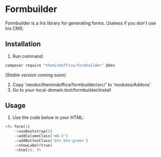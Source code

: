 # Formbuilder

Formbuilder is a Iris library for generating forms. Useless if you don't use Iris CMS.

## Installation
1. Run command:
```bash
composer require "themindoffice/formbuilder" @dev
```
*(Stable version coming soon)*


2. Copy 'vendor/themindoffice/formbuilder/src/' to 'modules/Addons'
3. Go to your-local-domain.test/formbuilder/install

## Usage

1. Use the code below in your HTML:

```python
<?= form(1)
    ->useBootstrap(5)
    ->addColumnClass('mb-3')
    ->addButtonClass('btn btn-green')
    ->showLabel(true)
    ->html(); ?>
```
